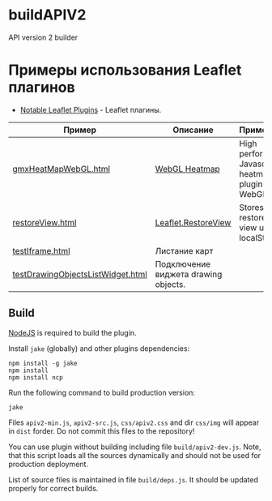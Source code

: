 buildAPIV2
==========

API version 2 builder

# Примеры использования Leaflet плагинов
  * [Notable Leaflet Plugins](http://leafletjs.com/plugins.html) - Leaflet плагины.

Пример|Описание|Примечание
------|---------|-----------
[gmxHeatMapWebGL.html](http://originalsin.github.io/buildAPIV2/examples/gmxHeatMapWebGL.html)| [WebGL Heatmap](http://leafletjs.com/plugins.html)| High performance Javascript heatmap plugin using WebGL
[restoreView.html](http://originalsin.github.io/buildAPIV2/examples/restoreView.html)| [Leaflet.RestoreView](https://github.com/makinacorpus/Leaflet.RestoreView)| Stores and restores map view using localStorage.
[testIframe.html](http://kosmosnimki.ru/demo/testIframe.html)| Листание карт|
[testDrawingObjectsListWidget.html](http://originalsin.github.io/buildAPIV2/examples/testDrawingObjectsListWidget.html)|Подключение виджета drawing objects.

Build
------

[NodeJS](http://nodejs.org/) is required to build the plugin.

Install `jake` (globally) and other plugins dependencies:
```
npm install -g jake
npm install
npm install ncp
```

Run the following command to build production version:
```
jake
```

Files `apiv2-min.js`, `apiv2-src.js`, `css/apiv2.css` and dir `css/img` will appear in `dist` forder. Do not commit this files to the repository!

You can use plugin without building including file `build/apiv2-dev.js`. Note, that this script loads all the sources dynamically and should not be used for production deployment.

List of source files is maintained in file `build/deps.js`. It should be updated properly for correct builds.

